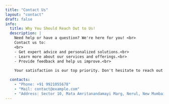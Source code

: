 ```yaml
---
title: "Contact Us"
layout: "contact"
draft: false
info: 
  title: Why You Should Reach Out to Us!
  description: |
    Need help or have a question? We're here for you! <br>
    Contact us to:
    <br>
    - Get expert advice and personalized solutions.<br>
    - Learn more about our services and offerings.<br>
    - Provide feedback and help us improve.<br>
    
    Your satisfaction is our top priority. Don't hesitate to reach out and discover how we can make your experience exceptional. Connect with us today!

  contacts: 
    - "Phone: +91 9921055678"
    - "Mail: contact@example.com"
    - "Address: Sector 10, Mata Amritanandamayi Marg, Nerul, New Mumbai, Maharashtra - 400706"
---
```

